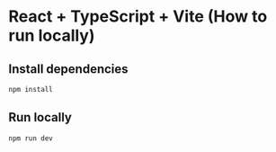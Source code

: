 # React + TypeScript + Vite (How to run locally)

## Install dependencies

```bash
npm install
```

## Run locally

```bash
npm run dev
```
